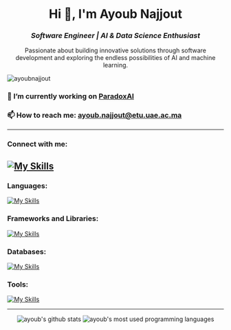 <h1 align="center">
  Hi 👋, I'm Ayoub Najjout
</h1>
<h3 align="center">
  <i>Software Engineer | AI & Data Science Enthusiast</i>
</h3>

<p align="center">
  Passionate about building innovative solutions through software development and exploring the endless possibilities of AI and machine learning.
</p>

<p align="left"> 
  <img src="https://komarev.com/ghpvc/?username=ayoubnajjout&label=Profile%20views&color=0e75b6&style=flat" alt="ayoubnajjout" /> 
</p>

### 🌱 I’m currently working on **[ParadoxAI](https://github.com/username/paradoxai)**

### 📫 How to reach me: **ayoub.najjout@etu.uae.ac.ma**

---

### Connect with me:
[![My Skills](https://skillicons.dev/icons?i=linkedin)](https://www.linkedin.com/in/ayoubnajjout/)
---

### Languages:
[![My Skills](https://skillicons.dev/icons?i=python,java,html,css,ts,js)](https://skillicons.dev)

### Frameworks and Libraries:
[![My Skills](https://skillicons.dev/icons?i=react,angular,flutter,tailwindcss,spring,fastapi,flask,tensorflow)](https://skillicons.dev)

### Databases:
[![My Skills](https://skillicons.dev/icons?i=mysql,postgres,mongodb)](https://skillicons.dev)

### Tools:
[![My Skills](https://skillicons.dev/icons?i=docker,postman,git)](https://skillicons.dev)

---

<p align="center">
  <img src="https://github-readme-stats.vercel.app/api?username=ayoubnajjout&show_icons=true&theme=react" alt="ayoub's github stats" />
  <img src="https://github-readme-stats.vercel.app/api/top-langs?username=ayoubnajjout&show_icons=true&locale=en&layout=compact&theme=react" alt="ayoub's most used programming languages" />
</p>
